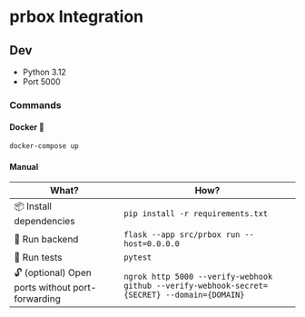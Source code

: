 # prbox Integration

## Dev

- Python 3.12
- Port 5000

### Commands

#### Docker 🐳

```bash
docker-compose up
```

#### Manual

| What?                                           | How?                                                                                         |
| ----------------------------------------------- | -------------------------------------------------------------------------------------------- |
| 📦 Install dependencies                          | `pip install -r requirements.txt`                                                            |
| 🚀 Run backend                                   | `flask --app src/prbox run --host=0.0.0.0`                                                   |
| 🧪 Run tests                                     | `pytest`                                                                                     |
| 🔓 (optional) Open ports without port-forwarding | `ngrok http 5000 --verify-webhook github --verify-webhook-secret={SECRET} --domain={DOMAIN}` |
